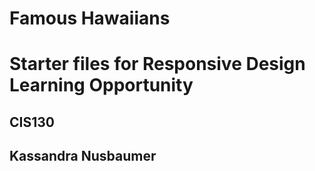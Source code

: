 # Famous Hawaiians

# Starter files for Responsive Design Learning Opportunity

## CIS130

## Kassandra Nusbaumer
